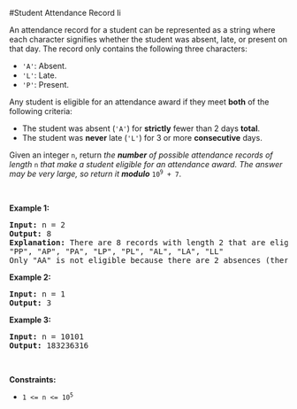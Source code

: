 #Student Attendance Record Ii
<p>An attendance record for a student can be represented as a string where each character signifies whether the student was absent, late, or present on that day. The record only contains the following three characters:</p>
<ul>
<li><code>'A'</code>: Absent.</li>
<li><code>'L'</code>: Late.</li>
<li><code>'P'</code>: Present.</li>
</ul>
<p>Any student is eligible for an attendance award if they meet <strong>both</strong> of the following criteria:</p>
<ul>
<li>The student was absent (<code>'A'</code>) for <strong>strictly</strong> fewer than 2 days <strong>total</strong>.</li>
<li>The student was <strong>never</strong> late (<code>'L'</code>) for 3 or more <strong>consecutive</strong> days.</li>
</ul>
<p>Given an integer <code>n</code>, return <em>the <strong>number</strong> of possible attendance records of length</em> <code>n</code><em> that make a student eligible for an attendance award. The answer may be very large, so return it <strong>modulo</strong> </em><code>10<sup>9</sup> + 7</code>.</p>
<p> </p>
<p><strong class="example">Example 1:</strong></p>
<pre><strong>Input:</strong> n = 2
<strong>Output:</strong> 8
<strong>Explanation:</strong> There are 8 records with length 2 that are eligible for an award:
"PP", "AP", "PA", "LP", "PL", "AL", "LA", "LL"
Only "AA" is not eligible because there are 2 absences (there need to be fewer than 2).
</pre>
<p><strong class="example">Example 2:</strong></p>
<pre><strong>Input:</strong> n = 1
<strong>Output:</strong> 3
</pre>
<p><strong class="example">Example 3:</strong></p>
<pre><strong>Input:</strong> n = 10101
<strong>Output:</strong> 183236316
</pre>
<p> </p>
<p><strong>Constraints:</strong></p>
<ul>
<li><code>1 &lt;= n &lt;= 10<sup>5</sup></code></li>
</ul>
